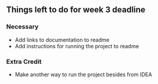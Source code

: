 ## Things left to do for week 3 deadline

### Necessary
* Add links to documentation to readme
* Add instructions for running the project to readme

### Extra Credit
* Make another way to run the project besides from IDEA
